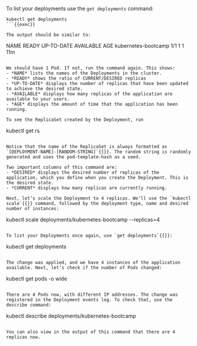 To list your deployments use the `get deployments` command:
```
kubectl get deployments
```{{exec}}

The output should be similar to:
```
NAME                  READY   UP-TO-DATE   AVAILABLE   AGE
kubernetes-bootcamp   1/1     1            1           11m
```{{}}

We should have 1 Pod. If not, run the command again. This shows:
- *NAME* lists the names of the Deployments in the cluster.
- *READY* shows the ratio of CURRENT/DESIRED replicas
- *UP-TO-DATE* displays the number of replicas that have been updated to achieve the desired state.
- *AVAILABLE* displays how many replicas of the application are available to your users.
- *AGE* displays the amount of time that the application has been running.

To see the ReplicaSet created by the Deployment, run
```
kubectl get rs
```{{exec}}

Notice that the name of the ReplicaSet is always formatted as `[DEPLOYMENT-NAME]-[RANDOM-STRING]`{{}}. The random string is randomly generated and uses the pod-template-hash as a seed.

Two important columns of this command are:
- *DESIRED* displays the desired number of replicas of the application, which you define when you create the Deployment. This is the desired state.
- *CURRENT* displays how many replicas are currently running.

Next, let’s scale the Deployment to 4 replicas. We’ll use the `kubectl scale`{{}} command, followed by the deployment type, name and desired number of instances:

```
kubectl scale deployments/kubernetes-bootcamp --replicas=4
```{{exec}}

To list your Deployments once again, use `get deployments`{{}}:

```
kubectl get deployments
```{{exec}}

The change was applied, and we have 4 instances of the application available. Next, let’s check if the number of Pods changed:

```
kubectl get pods -o wide
```{{exec}}

There are 4 Pods now, with different IP addresses. The change was registered in the Deployment events log. To check that, use the describe command:

```
kubectl describe deployments/kubernetes-bootcamp
```{{exec}}

You can also view in the output of this command that there are 4 replicas now.
